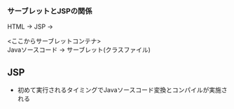 ### サーブレットとJSPの関係

HTML → JSP → 

<ここからサーブレットコンテナ>  
Javaソースコード → サーブレット(クラスファイル)

## JSP
- 初めて実行されるタイミングでJavaソースコード変換とコンパイルが実施される

